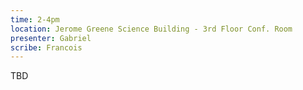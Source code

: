 ```yaml
---
time: 2-4pm
location: Jerome Greene Science Building - 3rd Floor Conf. Room
presenter: Gabriel
scribe: Francois
---
```


TBD